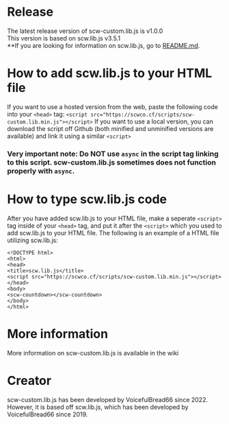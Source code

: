 # Release
The latest release version of scw-custom.lib.js is v1.0.0<br>
This version is based on scw.lib.js v3.5.1<br>
**If you are looking for information on scw.lib.js, go to [README.md](README.md).
# How to add scw.lib.js to your HTML file
If you want to use a hosted version from the web, paste the following code into your ```<head>``` tag:
```<script src="https://scwco.cf/scripts/scw-custom.lib.min.js"></script>```
If you want to use a local version, you can download the script off Github (both minified and unminified versions are available) and link it using a similar ```<script>```
### Very important note: Do NOT use ```async``` in the script tag linking to this script. scw-custom.lib.js sometimes does not function properly with ```async```.
# How to type scw.lib.js code
After you have added scw.lib.js to your HTML file, make a seperate ```<script>``` tag inside of your ```<head>``` tag, and put it after the ```<script>``` which you used to add scw.lib.js to your HTML file.
The following is an example of a HTML file utilizing scw.lib.js:
```
<!DOCTYPE html>
<html>
<head>
<title>scw.lib.js</title>
<script src="https://scwco.cf/scripts/scw-custom.lib.min.js"></script>
</head>
<body>
<scw-countdown></scw-countdown>
</body>
</html>
```
# More information
More information on scw-custom.lib.js is available in the wiki
# Creator
scw-custom.lib.js has been developed by VoicefulBread66 since 2022.<br>
However, it is based off scw.lib.js, which has been developed by VoicefulBread66 since 2019.

